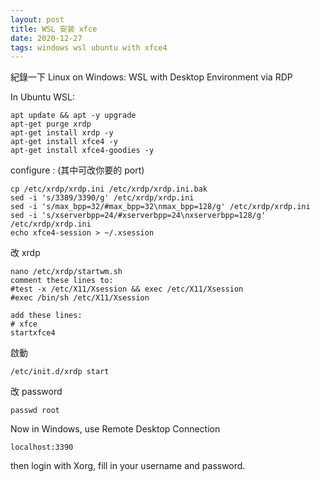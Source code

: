 ```yaml
---
layout: post
title: WSL 安装 xfce
date: 2020-12-27
tags: windows wsl ubuntu with xfce4
---
```


紀錄一下 Linux on Windows: WSL with Desktop Environment via RDP

In Ubuntu WSL:

```
apt update && apt -y upgrade
apt-get purge xrdp
apt-get install xrdp -y
apt-get install xfce4 -y
apt-get install xfce4-goodies -y
```

configure : (其中可改你要的 port)
```
cp /etc/xrdp/xrdp.ini /etc/xrdp/xrdp.ini.bak
sed -i 's/3389/3390/g' /etc/xrdp/xrdp.ini
sed -i 's/max_bpp=32/#max_bpp=32\nmax_bpp=128/g' /etc/xrdp/xrdp.ini
sed -i 's/xserverbpp=24/#xserverbpp=24\nxserverbpp=128/g' /etc/xrdp/xrdp.ini
echo xfce4-session > ~/.xsession
```

改 xrdp
```
nano /etc/xrdp/startwm.sh
comment these lines to:
#test -x /etc/X11/Xsession && exec /etc/X11/Xsession
#exec /bin/sh /etc/X11/Xsession

add these lines:
# xfce
startxfce4
```

啟動
```
/etc/init.d/xrdp start
```

改 password
```
passwd root
```


Now in Windows, use Remote Desktop Connection
```
localhost:3390
```

then login with Xorg, fill in your username and password.

